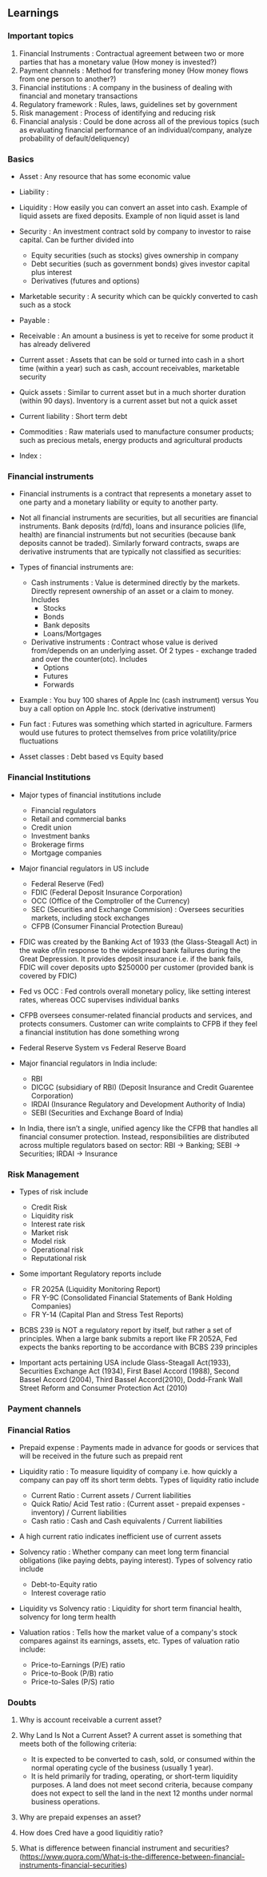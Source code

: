 
## Learnings

### Important topics
1. Financial Instruments : Contractual agreement between two or more parties that has a monetary value (How money is invested?)
2. Payment channels : Method for transfering money (How money flows from one person to another?)
3. Financial institutions : A company in the business of dealing with financial and monetary transactions
4. Regulatory framework : Rules, laws, guidelines set by government
5. Risk management : Process of identifying and reducing risk
6. Financial analysis : Could be done across all of the previous topics (such as evaluating financial performance of an individual/company, analyze probability of default/deliquency)

### Basics
* Asset : Any resource that has some economic value

* Liability : 

* Liquidity : How easily you can convert an asset into cash. Example of liquid assets are fixed deposits. Example of non liquid asset is land

* Security : An investment contract sold by company to investor to raise capital. Can be further divided into
    * Equity securities (such as stocks) gives ownership in company
    * Debt securities (such as government bonds) gives investor capital plus interest
    * Derivatives (futures and options)

* Marketable security : A security which can be quickly converted to cash such as a stock

* Payable : 

* Receivable : An amount a business is yet to receive for some product it has already delivered

* Current asset : Assets that can be sold or turned into cash in a short time (within a year) such as cash, account receivables, marketable security

* Quick assets : Similar to current asset but in a much shorter duration (within 90 days). Inventory is a current asset but not a quick asset

* Current liability : Short term debt

* Commodities : Raw materials used to manufacture consumer products; such as precious metals, energy products and agricultural products

* Index : 

### Financial instruments
* Financial instruments is a contract that represents a monetary asset to one party and a monetary liability or equity to another party.

* Not all financial instruments are securities, but all securities are financial instruments. Bank deposits (rd/fd), loans and insurance policies (life, health) are financial instruments but not securities (because bank deposits cannot be traded). Similarly forward contracts, swaps are derivative instruments that are typically not classified as securities:

* Types of financial instruments are:
    * Cash instruments : Value is determined directly by the markets. Directly represent ownership of an asset or a claim to money. Includes
        * Stocks 
        * Bonds
        * Bank deposits
        * Loans/Mortgages
    * Derivative instruments : Contract whose value is derived from/depends on an underlying asset. Of 2 types - exchange traded and over the counter(otc). Includes
        * Options
        * Futures
        * Forwards

* Example : You buy 100 shares of Apple Inc (cash instrument) versus You buy a call option on Apple Inc. stock (derivative instrument)

* Fun fact : Futures was something which started in agriculture. Farmers would use futures to protect themselves from price volatility/price fluctuations

* Asset classes : Debt based vs Equity based

### Financial Institutions

* Major types of financial institutions include
    * Financial regulators
    * Retail and commercial banks
    * Credit union
    * Investment banks
    * Brokerage firms
    * Mortgage companies

* Major financial regulators in US include
    * Federal Reserve (Fed)  
    * FDIC (Federal Deposit Insurance Corporation)
    * OCC (Office of the Comptroller of the Currency)
    * SEC (Securities and Exchange Commision) : Oversees securities markets, including stock exchanges
    * CFPB (Consumer Financial Protection Bureau)

* FDIC was created by the Banking Act of 1933 (the Glass-Steagall Act) in the wake of/in response to the widespread bank failures during the Great Depression. It provides deposit insurance i.e. if the bank fails, FDIC will cover deposits upto $250000 per customer (provided bank is covered by FDIC)

* Fed vs OCC : Fed controls overall monetary policy, like setting interest rates, whereas OCC supervises individual banks

* CFPB oversees consumer-related financial products and services, and protects consumers. Customer can write complaints to CFPB if they feel a financial institution has done something wrong

* Federal Reserve System vs Federal Reserve Board

* Major financial regulators in India include:
    * RBI
    * DICGC (subsidiary of RBI) (Deposit Insurance and Credit Guarentee Corporation) 
    * IRDAI (Insurance Regulatory and Development Authority of India)
    * SEBI (Securities and Exchange Board of India)

* In India, there isn’t a single, unified agency like the CFPB that handles all financial consumer protection. Instead, responsibilities are distributed across multiple regulators based on sector:
RBI → Banking; SEBI → Securities; IRDAI → Insurance

### Risk Management

* Types of risk include
    * Credit Risk
    * Liquidity risk
    * Interest rate risk
    * Market risk
    * Model risk
    * Operational risk
    * Reputational risk

* Some important Regulatory reports include
    * FR 2025A (Liquidity Monitoring Report)
    * FR Y-9C (Consolidated Financial Statements of Bank Holding Companies)
    * FR Y-14 (Capital Plan and Stress Test Reports)

* BCBS 239 is NOT a regulatory report by itself, but rather a set of principles. When a large bank submits a report like FR 2052A, Fed expects the banks reporting to be accordance with BCBS 239 principles

* Important acts pertaining USA include Glass-Steagall Act(1933), Securities Exchange Act (1934), First Basel Accord (1988), Second Bassel Accord (2004), Third Bassel Accord(2010), Dodd-Frank Wall Street Reform and Consumer Protection Act (2010)

### Payment channels

### Financial Ratios

* Prepaid expense : Payments made in advance for goods or services that will be received in the future such as prepaid rent

* Liquidity ratio : To measure liquidity of company i.e. how quickly a company can pay off its short term debts. Types of liquidity ratio include
    * Current Ratio : Current assets / Current liabilities
    * Quick Ratio/ Acid Test ratio : (Current asset - prepaid expenses - inventory) / Current liabilities
    * Cash ratio : Cash and Cash equivalents / Current liabilities

* A high current ratio indicates inefficient use of current assets

* Solvency ratio : Whether company can meet long term financial obligations (like paying debts, paying interest). Types of solvency ratio include
    * Debt-to-Equity ratio
    * Interest coverage ratio

* Liquidity vs Solvency ratio : Liquidity for short term financial health, solvency for long term health

* Valuation ratios : Tells how the market value of a company's stock compares against its earnings, assets, etc. Types of valuation ratio include:
    * Price-to-Earnings (P/E) ratio
    * Price-to-Book (P/B) ratio
    * Price-to-Sales (P/S) ratio

### Doubts
1. Why is account receivable a current asset?
2. Why Land Is Not a Current Asset?
A current asset is something that meets both of the following criteria:
    * It is expected to be converted to cash, sold, or consumed within the normal operating cycle of the business (usually 1 year).
    * It is held primarily for trading, operating, or short-term liquidity purposes.
A land does not meet second criteria, because company does not expect to sell the land in the next 12 months under normal business operations.

3. Why are prepaid expenses an asset?
4. How does Cred have a good liquiditiy ratio?
5. What is difference between financial instrument and securities? (https://www.quora.com/What-is-the-difference-between-financial-instruments-financial-securities)
